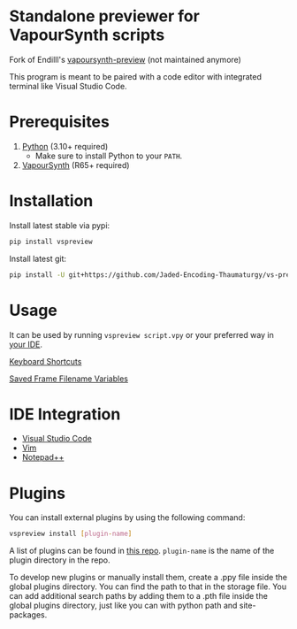# Standalone previewer for VapourSynth scripts

Fork of Endilll's [vapoursynth-preview](https://github.com/Endilll/vapoursynth-preview) (not maintained anymore)

This program is meant to be paired with a code editor with integrated terminal like Visual Studio Code.

# Prerequisites

1. [Python](https://www.Python.org/downloads) (3.10+ required)
   - Make sure to install Python to your `PATH`.
1. [VapourSynth](https://github.com/vapoursynth/vapoursynth/releases) (R65+ required)

# Installation

Install latest stable via pypi:

```bash
pip install vspreview
```

Install latest git:

```bash
pip install -U git+https://github.com/Jaded-Encoding-Thaumaturgy/vs-preview.git
```

# Usage

It can be used by running `vspreview script.vpy` or your preferred way in [your IDE](#ide-integration).

[Keyboard Shortcuts](https://github.com/Jaded-Encoding-Thaumaturgy/vs-preview/blob/master/docs/accessibility/keybinds.rst)

[Saved Frame Filename Variables](https://github.com/Jaded-Encoding-Thaumaturgy/vs-preview/tree/master/docs/save_frame_placeholders.md)

# IDE Integration

- [Visual Studio Code](https://github.com/Jaded-Encoding-Thaumaturgy/vs-preview/tree/master/docs/installation/install_vscode.rst)
- [Vim](https://github.com/Jaded-Encoding-Thaumaturgy/vs-preview/tree/master/docs/installation/install_vim.rst)
- [Notepad++](https://github.com/Jaded-Encoding-Thaumaturgy/vs-preview/tree/master/docs/installation/install_notepad++.rst)

# Plugins

You can install external plugins by using the following command:

```bash
vspreview install [plugin-name]
```

A list of plugins can be found in [this repo](https://github.com/Jaded-Encoding-Thaumaturgy/vs-preview-plugins). `plugin-name` is the name of the plugin directory in the repo.

To develop new plugins or manually install them, create a .ppy file inside the global plugins directory. You can find the path to that in the storage file. You can add additional search paths by adding them to a .pth file inside the global plugins directory, just like you can with python path and site-packages.
